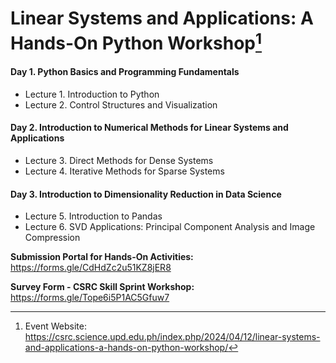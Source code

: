 # Linear Systems and Applications: A Hands-On Python Workshop[^1]


#### Day 1. Python Basics and Programming Fundamentals
- Lecture 1. Introduction to Python
- Lecture 2. Control Structures and Visualization

#### Day 2. Introduction to Numerical Methods for Linear Systems and Applications
- Lecture 3. Direct Methods for Dense Systems
- Lecture 4. Iterative Methods for Sparse Systems

#### Day 3. Introduction to Dimensionality Reduction in Data Science
- Lecture 5. Introduction to Pandas
- Lecture 6. SVD Applications: Principal Component Analysis and Image Compression


**Submission Portal for Hands-On Activities:** https://forms.gle/CdHdZc2u51KZ8jER8

**Survey Form - CSRC Skill Sprint Workshop:** https://forms.gle/Tope6i5P1AC5Gfuw7

[^1]: Event Website: https://csrc.science.upd.edu.ph/index.php/2024/04/12/linear-systems-and-applications-a-hands-on-python-workshop/

